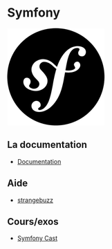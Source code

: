 # Symfony 

![symfony](../assets/logosymfony.png)

## La documentation

- [Documentation](https://www.sf5starter.applicationsweb.fr/)

## Aide 

- [strangebuzz](https://www.strangebuzz.com/en/search?q=symfony)

## Cours/exos

- [Symfony Cast](https://symfonycasts.com/tracks/symfony)